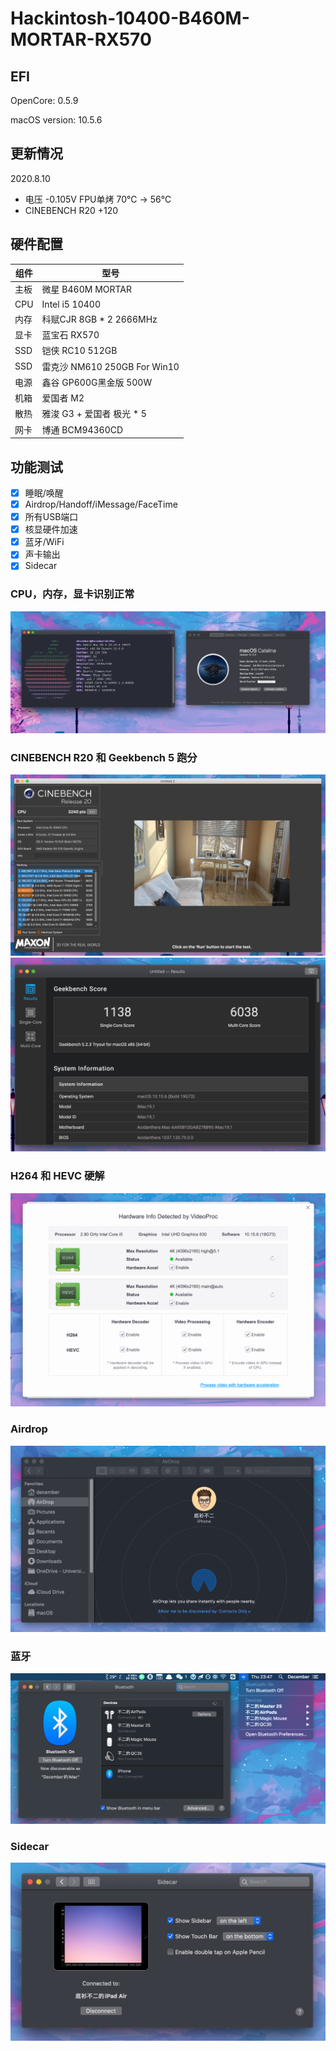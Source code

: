# Hackintosh-10400-B460M-MORTAR-RX570
## EFI 
OpenCore: 0.5.9

macOS version: 10.5.6

##  更新情况
2020.8.10
+ 电压 -0.105V FPU单烤 70℃ -> 56℃
+ CINEBENCH R20 +120



## 硬件配置
|组件|型号|
|------|------|
|主板|微星 B460M MORTAR|
|CPU|Intel i5 10400|
|内存|科赋CJR 8GB * 2 2666MHz|
|显卡|蓝宝石 RX570 |
|SSD|铠侠 RC10 512GB|
|SSD|雷克沙 NM610 250GB For Win10|
|电源|鑫谷 GP600G黑金版 500W|
|机箱|爱国者 M2|
|散热|雅浚 G3 + 爱国者 极光 * 5|
|网卡|博通 BCM94360CD|

## 功能测试
- [x] 睡眠/唤醒
- [x] Airdrop/Handoff/iMessage/FaceTime
- [x] 所有USB端口
- [x] 核显硬件加速
- [x] 蓝牙/WiFi
- [x] 声卡输出
- [x] Sidecar

### CPU，内存，显卡识别正常
![](./images/Fig1.png)

### CINEBENCH R20 和 Geekbench 5 跑分
![](./images/Fig3.png)
![](./images/Fig4.png)

### H264 和 HEVC 硬解
![](./images/Fig2.png)

### Airdrop
![](./images/Fig5.png)

### 蓝牙
![](./images/Fig6.png)

### Sidecar
![](./images/Fig7.png)